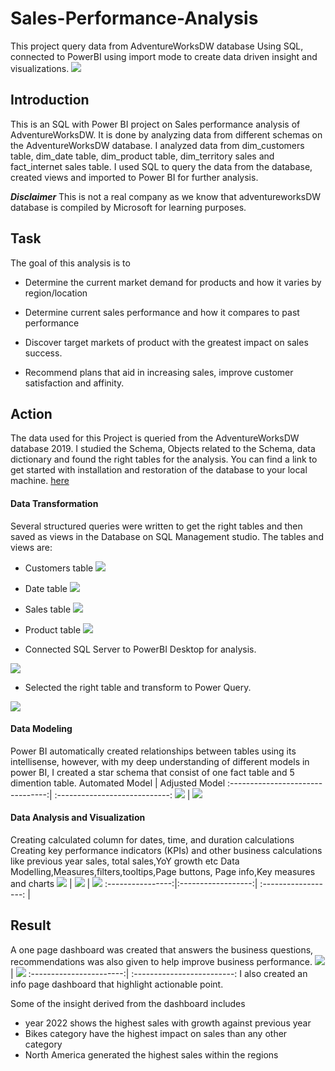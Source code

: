  # Sales-Performance-Analysis
This project query data from AdventureWorksDW database Using SQL, connected to PowerBI using import mode to create data driven insight and visualizations.
![](Into_picture.jpg)


## Introduction

This is an SQL with Power BI project on Sales performance analysis of AdventureWorksDW. It is done by analyzing data from different schemas on the AdventureWorksDW database. I analyzed data from dim_customers table, dim_date table, dim_product table, dim_territory sales and fact_internet sales table. I used SQL to query the data from the database, created views and imported to Power BI for further analysis. 


**_Disclaimer_** This is not a real company as we know that adventureworksDW database is compiled by Microsoft for learning purposes.

## Task
The goal of this analysis is to 
+ Determine the current market demand for products and how it varies by region/location
- Determine current sales performance and how it compares to past performance 
+ Discover target markets of product with the greatest impact on sales success.
- Recommend plans that aid in increasing sales, improve customer satisfaction and affinity.

## Action
The data used for this Project is queried from the AdventureWorksDW database 2019. I studied the Schema, Objects related to the Schema, data dictionary and found the right tables for the analysis.
You can find a link to get started with installation and restoration of the database to your local machine. [here]( https://www.youtube.com/watch?v=VpY0Q_kwtIw&feature=youtu.be)
#### Data Transformation
Several structured queries were written to get the right tables and then saved as views in the Database on SQL Management studio. The tables and views are:
+ Customers table
![](customer_view.PNG)
- Date table
![](date_view.PNG)
+ Sales table
![](fact_salesview.PNG)
- Product table
 ![](product_view.PNG)
+ Connected SQL Server to PowerBI Desktop for analysis.

 ![](connect_powerBI.PNG)
 
 - Selected the right table and transform to Power Query.
 
 ![](select_view.PNG)
 
 
#### Data Modeling
Power BI automatically created relationships between tables using its intellisense, however, with my deep understanding of different models in power BI, I created a star schema that consist of one fact table and 5 dimention table.
  Automated Model                 |    Adjusted Model
:--------------------------------:| :----------------------------:
![](automated_relationship.PNG)   | ![](created_relationship.PNG)



#### Data Analysis and Visualization
Creating calculated column for dates, time, and duration calculations
Creating key performance indicators (KPIs) and other business calculations like previous year sales, total sales,YoY growth  etc
Data Modelling,Measures,filters,tooltips,Page buttons, Page info,Key measures and charts
![](LY_sales.PNG) | ![](All_Sales.PNG) | ![](YoY_Growth.PNG)
:----------------:|:------------------:| :------------------: |
## Result

A one page dashboard was created that answers the business questions, recommendations was also given to help improve business performance.
![](sales_dashboard.PNG) | ![](sales_dashboard_2.PNG)
:-----------------------:| :-------------------------:
I also created an info page dashboard that highlight actionable point.

 Some of the insight derived from the dashboard includes 
+ year 2022 shows the highest sales with growth against previous year
+ Bikes category have the highest impact on sales than any other category
+ North America generated the highest sales within the regions 







